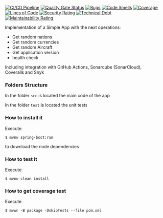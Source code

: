 [![CI/CD Pipeline](https://github.com/oscar05c4/lab2as20252/actions/workflows/build.yml/badge.svg)](https://github.com/oscar05c4/lab2as20252/actions/workflows/build.yml)
[![Quality Gate Status](https://sonarcloud.io/api/project_badges/measure?project=oscar05c4_lab2as20252&metric=alert_status)](https://sonarcloud.io/summary/new_code?id=oscar05c4_lab2as20252)
[![Bugs](https://sonarcloud.io/api/project_badges/measure?project=oscar05c4_lab2as20252&metric=bugs)](https://sonarcloud.io/summary/new_code?id=oscar05c4_lab2as20252)
[![Code Smells](https://sonarcloud.io/api/project_badges/measure?project=oscar05c4_lab2as20252&metric=code_smells)](https://sonarcloud.io/summary/new_code?id=oscar05c4_lab2as20252)
[![Coverage](https://sonarcloud.io/api/project_badges/measure?project=oscar05c4_lab2as20252&metric=coverage)](https://sonarcloud.io/summary/new_code?id=oscar05c4_lab2as20252)
[![Lines of Code](https://sonarcloud.io/api/project_badges/measure?project=oscar05c4_lab2as20252&metric=ncloc)](https://sonarcloud.io/summary/new_code?id=oscar05c4_lab2as20252)
[![Security Rating](https://sonarcloud.io/api/project_badges/measure?project=oscar05c4_lab2as20252&metric=security_rating)](https://sonarcloud.io/summary/new_code?id=oscar05c4_lab2as20252)
[![Technical Debt](https://sonarcloud.io/api/project_badges/measure?project=oscar05c4_lab2as20252&metric=sqale_index)](https://sonarcloud.io/summary/new_code?id=oscar05c4_lab2as20252)
[![Maintainability Rating](https://sonarcloud.io/api/project_badges/measure?project=oscar05c4_lab2as20252&metric=sqale_rating)](https://sonarcloud.io/summary/new_code?id=oscar05c4_lab2as20252)

Implementation of a Simple App with the next operations:

* Get random nations
* Get random currencies
* Get random Aircraft
* Get application version
* health check

Including integration with GitHub Actions, Sonarqube (SonarCloud), Coveralls and Snyk

### Folders Structure

In the folder `src` is located the main code of the app

In the folder `test` is located the unit tests

### How to install it

Execute:

```shell
$ mvnw spring-boot:run
```
to download the node dependencies

### How to test it

Execute:

```shell
$ mvnw clean install
```

### How to get coverage test

Execute:

```shell
$ mvwn -B package -DskipTests --file pom.xml
```